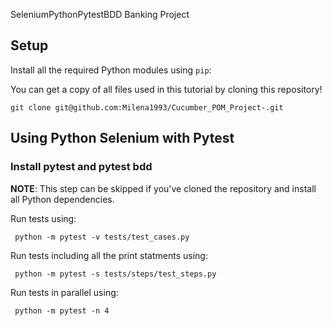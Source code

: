SeleniumPythonPytestBDD Banking Project 

## Setup

Install all the required Python modules using `pip`:

You can get a copy of all files used in this tutorial by cloning this repository!

```shell
git clone git@github.com:Milena1993/Cucumber_POM_Project-.git
```

## Using Python Selenium with Pytest
### Install pytest and pytest bdd 

**NOTE**: This step can be skipped if you've cloned the repository and install all Python dependencies.

Run tests using: 
```shell
 python -m pytest -v tests/test_cases.py
```
Run tests including all the print statments using:
```shell
 python -m pytest -s tests/steps/test_steps.py
```
Run tests in parallel using:

```shell
 python -m pytest -n 4
```
